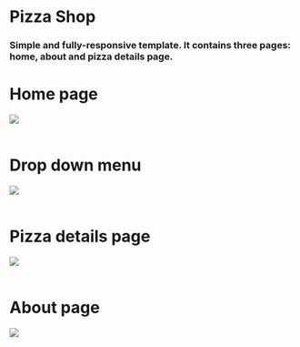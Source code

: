 # Pizza Shop
### Simple and fully-responsive template. It contains three pages: home, about and pizza details page.

# Home page
![](Screen-shots/Home.png)
<br><br>
# Drop down menu
![](Screen-shots/Drop_down_menu.png)
<br><br>
# Pizza details page
![](Screen-shots/Pizza.png)
<br><br>
# About page
![](Screen-shots/About.png)
<br><br>
